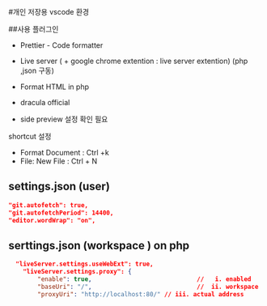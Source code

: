 #개인 저장용 vscode 환경


##사용 플러그인
- Prettier - Code formatter
- Live server ( + google chrome extention : live server extention) (php ,json 구동)
- Format HTML in php
- dracula official


- side preview 설정 확인 필요



shortcut 설정
- Format Document : Ctrl +k
- File: New File : Ctrl + N


## settings.json (user)
```json
"git.autofetch": true,
"git.autofetchPeriod": 14400,
"editor.wordWrap": "on",
```


## serttings.json (workspace ) on php
```json
  "liveServer.settings.useWebExt": true,
    "liveServer.settings.proxy": {
        "enable": true,                             //   i. enabled
        "baseUri": "/",                             //  ii. workspace
        "proxyUri": "http://localhost:80/" // iii. actual address
```
